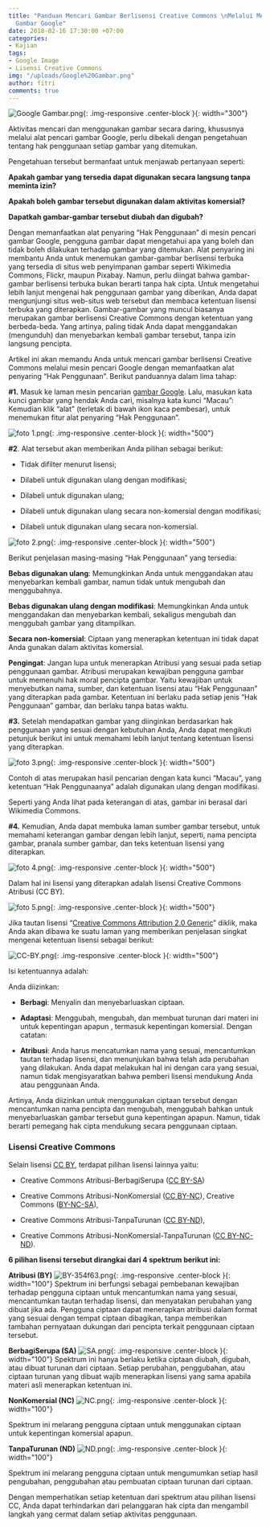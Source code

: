 ```yaml
---
title: "Panduan Mencari Gambar Berlisensi Creative Commons \nMelalui Mesin Pencari
  Gambar Google"
date: 2018-02-16 17:30:00 +07:00
categories:
- Kajian
tags:
- Google Image
- Lisensi Creative Commons
img: "/uploads/Google%20Gambar.png"
author: fitri
comments: true
---
```


![Google Gambar.png](/uploads/Google%20Gambar.png){: .img-responsive .center-block }{: width="300"}

Aktivitas mencari dan menggunakan gambar secara daring, khususnya melalui alat pencari gambar Google, perlu dibekali dengan pengetahuan tentang hak penggunaan setiap gambar yang ditemukan.

Pengetahuan tersebut bermanfaat untuk menjawab pertanyaan seperti:

**Apakah gambar yang tersedia dapat digunakan secara langsung tanpa meminta izin?**

**Apakah boleh gambar tersebut digunakan dalam aktivitas komersial?**

**Dapatkah gambar-gambar tersebut diubah dan digubah?**

Dengan memanfaatkan alat penyaring “Hak Penggunaan” di mesin pencari gambar Google, pengguna gambar dapat mengetahui apa yang boleh dan tidak boleh dilakukan terhadap gambar yang ditemukan. Alat penyaring ini membantu Anda untuk menemukan gambar-gambar berlisensi terbuka yang tersedia di situs web penyimpanan gambar seperti Wikimedia Commons, Flickr, maupun Pixabay. Namun, perlu diingat bahwa gambar-gambar berlisensi terbuka bukan berarti tanpa hak cipta. Untuk mengetahui lebih lanjut mengenai hak penggunaan gambar yang diberikan, Anda dapat mengunjungi situs web-situs web tersebut dan membaca ketentuan lisensi terbuka yang diterapkan. Gambar-gambar yang muncul biasanya merupakan gambar berlisensi Creative Commons dengan ketentuan yang berbeda-beda. Yang artinya, paling tidak Anda dapat menggandakan (mengunduh) dan menyebarkan kembali gambar tersebut, tanpa izin langsung pencipta.

Artikel ini akan memandu Anda untuk mencari gambar berlisensi Creative Commons melalui mesin pencari Google dengan memanfaatkan alat penyaring “Hak Penggunaan”.
Berikut panduannya dalam lima tahap:

**#1.** Masuk ke laman mesin pencarian [gambar Google](http://images.google.com). Lalu, masukan kata kunci gambar yang hendak Anda cari, misalnya kata kunci “Macau”: Kemudian klik “alat” (terletak di bawah ikon kaca pembesar), untuk menemukan fitur alat penyaring  “Hak Penggunaan”.

![foto 1.png](/uploads/foto%201.png){: .img-responsive .center-block }{: width="500"}

**#2**. Alat tersebut akan memberikan Anda pilihan sebagai berikut:

* Tidak difilter menurut lisensi;

* Dilabeli untuk digunakan ulang dengan modifikasi;

* Dilabeli untuk digunakan ulang;

* Dilabeli untuk digunakan ulang secara non-komersial dengan modifikasi;

* Dilabeli untuk digunakan ulang secara non-komersial.

![foto 2.png](/uploads/foto%202.png){: .img-responsive .center-block }{: width="500"}

Berikut penjelasan masing-masing “Hak Penggunaan” yang tersedia:

**Bebas digunakan ulang**: Memungkinkan Anda untuk menggandakan atau menyebarkan kembali gambar, namun tidak untuk mengubah dan menggubahnya.

**Bebas digunakan ulang dengan modifikasi**: Memungkinkan Anda untuk menggandakan dan menyebarkan kembali, sekaligus mengubah dan menggubah gambar yang ditampilkan.

**Secara non-komersial**: Ciptaan yang menerapkan ketentuan ini tidak dapat Anda gunakan dalam aktivitas komersial.

**Pengingat**: Jangan lupa untuk menerapkan Atribusi yang sesuai pada setiap penggunaan gambar. Atribusi merupakan kewajiban pengguna gambar untuk memenuhi hak moral pencipta gambar. Yaitu kewajiban untuk menyebutkan nama, sumber, dan ketentuan lisensi atau “Hak Penggunaan” yang diterapkan pada gambar. Ketentuan ini berlaku pada setiap jenis “Hak Penggunaan” gambar, dan berlaku tanpa batas waktu.

**#3.** Setelah mendapatkan gambar yang diinginkan berdasarkan hak penggunaan yang sesuai dengan kebutuhan Anda, Anda dapat mengikuti petunjuk berikut ini untuk memahami lebih lanjut tentang ketentuan lisensi yang diterapkan.

![foto 3.png](/uploads/foto%203.png){: .img-responsive .center-block }{: width="500"}

Contoh di atas merupakan hasil pencarian dengan kata kunci “Macau”, yang ketentuan “Hak Penggunaanya” adalah digunakan ulang dengan modifikasi.

Seperti yang Anda lihat pada keterangan di atas, gambar ini berasal dari Wikimedia Commons.

**#4.** Kemudian, Anda dapat membuka laman sumber gambar tersebut, untuk memahami keterangan gambar dengan lebih lanjut, seperti, nama pencipta gambar, pranala sumber gambar, dan teks ketentuan lisensi yang diterapkan.

![foto 4.png](/uploads/foto%204.png){: .img-responsive .center-block }{: width="500"}

Dalam hal ini lisensi yang diterapkan adalah lisensi Creative Commons Atribusi (CC BY).

![foto 5.png](/uploads/foto%205.png){: .img-responsive .center-block }{: width="500"}

Jika tautan lisensi “[Creative Commons Attribution 2.0 Generic](http://creativecommons.org/licenses/by/2.0/deed.en)” diklik, maka Anda akan dibawa ke suatu laman yang memberikan penjelasan singkat mengenai ketentuan lisensi sebagai berikut:

![CC-BY.png](/uploads/CC-BY.png){: .img-responsive .center-block }{: width="500"}

Isi ketentuannya adalah:

Anda diizinkan:

* **Berbagi**: Menyalin dan menyebarluaskan ciptaan.

* **Adaptasi**: Menggubah, mengubah, dan membuat turunan dari  materi ini untuk kepentingan apapun , termasuk kepentingan komersial.
  Dengan catatan:

* **Atribusi**: Anda harus mencatumkan nama yang sesuai, mencantumkan tautan terhadap lisensi, dan menunjukan bahwa telah ada perubahan yang dilakukan. Anda dapat melakukan hal ini dengan cara yang sesuai, namun tidak mengisyaratkan bahwa pemberi lisensi mendukung Anda atau penggunaan Anda.

Artinya, Anda diizinkan untuk menggunakan ciptaan tersebut dengan mencantumkan nama pencipta dan mengubah, menggubah bahkan untuk  menyebarluaskan gambar tersebut guna kepentingan apapun.  Namun, tidak berarti pemegang hak cipta mendukung secara penggunaan ciptaan.

### **Lisensi Creative Commons**

Selain lisensi [CC BY](http://creativecommons.org/licenses/by/4.0/deed.id), terdapat pilihan lisensi lainnya yaitu:

* Creative Commons Atribusi-BerbagiSerupa ([CC BY-SA](http://creativecommons.org/licenses/by-sa/4.0/deed.id))

* Creative Commons Atribusi-NonKomersial ([CC BY-NC](http://creativecommons.org/licenses/by-nc/4.0/deed.id)),
  Creative Commons ([BY-NC-SA](http://creativecommons.org/licenses/by-nc-sa/4.0/deed.id)),

* Creative Commons Atribusi-TanpaTurunan ([CC BY-ND](http://creativecommons.org/licenses/by-nd/4.0/d)),

* Creative Commons Atribusi-NonKomersial-TanpaTurunan ([CC BY-NC-ND](http://creativecommons.org/licenses/by-nc-nd/4.0/deed.id)).

**6 pilihan lisensi tersebut dirangkai dari 4 spektrum berikut ini:**

**Atribusi (BY)**
![BY-354f63.png](/uploads/BY-354f63.png){: .img-responsive .center-block }{: width="100"}
Spektrum ini berfungsi sebagai pembebanan kewajiban terhadap pengguna ciptaan untuk  mencantumkan nama yang sesuai, mencantumkan tautan terhadap lisensi, dan menyatakan perubahan yang dibuat jika ada. Pengguna ciptaan dapat menerapkan atribusi dalam format yang sesuai dengan tempat ciptaan dibagikan, tanpa memberikan tambahan pernyataan dukungan dari pencipta terkait penggunaan ciptaan tersebut.

**BerbagiSerupa (SA)**
![SA.png](/uploads/SA.png){: .img-responsive .center-block }{: width="100"}
Spektrum ini hanya berlaku ketika ciptaan diubah, digubah, atau dibuat turunan dari ciptaan. Setiap perubahan, penggubahan, atau ciptaan turunan yang dibuat wajib menerapkan lisensi yang sama apabila materi asli menerapkan ketentuan ini.

**NonKomersial (NC)**
![NC.png](/uploads/NC.png){: .img-responsive .center-block }{: width="100"}

Spektrum ini melarang pengguna ciptaan untuk menggunakan ciptaan untuk kepentingan komersial apapun.

**TanpaTurunan (ND)**
![ND.png](/uploads/ND.png){: .img-responsive .center-block }{: width="100"}

Spektrum ini melarang pengguna ciptaan untuk mengumumkan setiap hasil pengubahan, penggubahan atau pembuatan ciptaan turunan dari ciptaan.

Dengan memperhatikan setiap ketentuan dari spektrum atau pilihan lisensi CC, Anda dapat terhindarkan dari pelanggaran hak cipta dan mengambil langkah yang cermat dalam setiap aktivitas penggunaan.